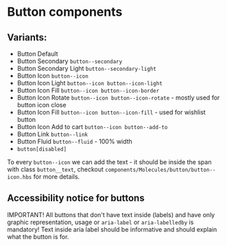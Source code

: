 # Button components

## Variants:
* Button Default
* Button Secondary `button--secondary`
* Button Secondary Light `button--secondary-light`
* Button Icon `button--icon`
* Button Icon Light `button--icon button--icon-light`
* Button Icon Fill `button--icon button--icon-border`
* Button Icon Rotate `button--icon button--icon-rotate` - mostly used for button icon close
* Button Icon Fill `button--icon button--icon-fill` - used for wishlist button
* Button Icon Add to cart `button--icon button--add-to`
* Button Link `button--link`
* Button Fluid `button--fluid` - 100% width
* `button[disabled]`

To every `button--icon` we can add the text - it should be inside the span with class `button__text`, checkout `components/Molecules/button/button--icon.hbs` for more details.

## Accessibility notice for buttons

IMPORTANT! All buttons that don't have text inside (labels) and have only graphic representation, usage or `aria-label` or `aria-labelledby` is mandatory! Text inside aria label should be informative and should explain what the button is for.
